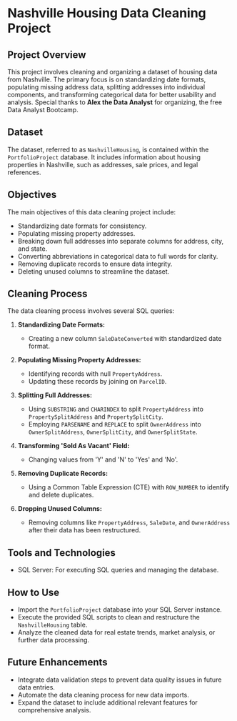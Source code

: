 
# Nashville Housing Data Cleaning Project

## Project Overview
This project involves cleaning and organizing a dataset of housing data from Nashville. The primary focus is on standardizing date formats, populating missing address data, splitting addresses into individual components, and transforming categorical data for better usability and analysis. Special thanks to **Alex the Data Analyst** for organizing, the free Data Analyst Bootcamp.

## Dataset
The dataset, referred to as `NashvilleHousing`, is contained within the `PortfolioProject` database. It includes information about housing properties in Nashville, such as addresses, sale prices, and legal references.

## Objectives
The main objectives of this data cleaning project include:
- Standardizing date formats for consistency.
- Populating missing property addresses.
- Breaking down full addresses into separate columns for address, city, and state.
- Converting abbreviations in categorical data to full words for clarity.
- Removing duplicate records to ensure data integrity.
- Deleting unused columns to streamline the dataset.

## Cleaning Process
The data cleaning process involves several SQL queries:

1. **Standardizing Date Formats:**
   - Creating a new column `SaleDateConverted` with standardized date format.

2. **Populating Missing Property Addresses:**
   - Identifying records with null `PropertyAddress`.
   - Updating these records by joining on `ParcelID`.

3. **Splitting Full Addresses:**
   - Using `SUBSTRING` and `CHARINDEX` to split `PropertyAddress` into `PropertySplitAddress` and `PropertySplitCity`.
   - Employing `PARSENAME` and `REPLACE` to split `OwnerAddress` into `OwnerSplitAddress`, `OwnerSplitCity`, and `OwnerSplitState`.

4. **Transforming 'Sold As Vacant' Field:**
   - Changing values from 'Y' and 'N' to 'Yes' and 'No'.

5. **Removing Duplicate Records:**
   - Using a Common Table Expression (CTE) with `ROW_NUMBER` to identify and delete duplicates.

6. **Dropping Unused Columns:**
   - Removing columns like `PropertyAddress`, `SaleDate`, and `OwnerAddress` after their data has been restructured.

## Tools and Technologies
- SQL Server: For executing SQL queries and managing the database.

## How to Use
- Import the `PortfolioProject` database into your SQL Server instance.
- Execute the provided SQL scripts to clean and restructure the `NashvilleHousing` table.
- Analyze the cleaned data for real estate trends, market analysis, or further data processing.

## Future Enhancements
- Integrate data validation steps to prevent data quality issues in future data entries.
- Automate the data cleaning process for new data imports.
- Expand the dataset to include additional relevant features for comprehensive analysis.

